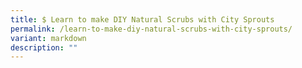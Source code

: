 ```yaml
---
title: $ Learn to make DIY Natural Scrubs with City Sprouts
permalink: /learn-to-make-diy-natural-scrubs-with-city-sprouts/
variant: markdown
description: ""
---
```

